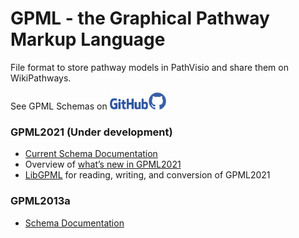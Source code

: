 # GPML - the Graphical Pathway Markup Language

File format to store pathway models in PathVisio and share them on WikiPathways.

See GPML Schemas on    <a href="https://github.com/PathVisio/GPML/"><img src="github_icon.svg" height="28" ></a>



### GPML2021 (Under development)
* [Current Schema Documentation](https://pathvisio.github.io/documentation/GPML2021-doc.html)
* Overview of [what’s new in GPML2021](https://pathvisio.github.io/documentation/Whats-New-GPML2021.html)
* [LibGPML](https://github.com/PathVisio/libGPML) for reading, writing, and conversion of GPML2021


### GPML2013a
* [Schema Documentation](https://pathvisio.github.io/documentation/GPML2013a-doc.html)

